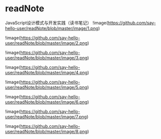 # readNote
JavaScript设计模式与开发实践（读书笔记）
!image(https://github.com/say-hello-user/readNote/blob/master/image/1.png)

!image(https://github.com/say-hello-user/readNote/blob/master/image/2.png)

!image(https://github.com/say-hello-user/readNote/blob/master/image/3.png)

!image(https://github.com/say-hello-user/readNote/blob/master/image/4.png)

!image(https://github.com/say-hello-user/readNote/blob/master/image/5.png)

!image(https://github.com/say-hello-user/readNote/blob/master/image/6.png)

!image(https://github.com/say-hello-user/readNote/blob/master/image/7.png)

!image(https://github.com/say-hello-user/readNote/blob/master/image/8.png)
